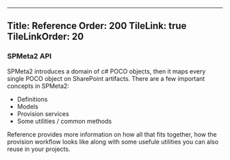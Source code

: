 ﻿----
Title: Reference
Order: 200
TileLink: true
TileLinkOrder: 20
----
### SPMeta2 API

SPMeta2 introduces a domain of c# POCO objects, then it maps every single POCO object on SharePoint artifacts. 
There are a few important concepts in SPMeta2:

* Definitions
* Models
* Provision services
* Some utilities / common methods

Reference provides more information on how all that fits together, how the provision workflow looks like along with some usefule utilities you can also reuse in your projects.